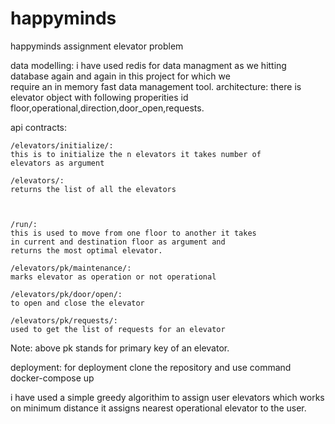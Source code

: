 # happyminds
happyminds assignment elevator problem


data modelling:
	i have used redis for data managment as we hitting 
	database again and again in this project for which we 	
	require an in memory fast data management tool.
architecture:
	there is elevator object with following properities id  
	floor,operational,direction,door_open,requests.


 
api contracts:

	/elevators/initialize/:
	this is to initialize the n elevators it takes number of 	
	elevators as argument
	
	/elevators/:
	returns the list of all the elevators
	
	
	
	/run/:
	this is used to move from one floor to another it takes 
	in current and destination floor as argument and 			
	returns the most optimal elevator.

	/elevators/pk/maintenance/:
	marks elevator as operation or not operational

	/elevators/pk/door/open/:
	to open and close the elevator

	/elevators/pk/requests/:
	used to get the list of requests for an elevator

Note: above pk stands for primary key of an elevator.

deployment:
	for deployment clone the repository and use command docker-compose up

i have used a simple greedy algorithim to assign user elevators which works on minimum distance 
it assigns nearest operational elevator to the user.
	
	
